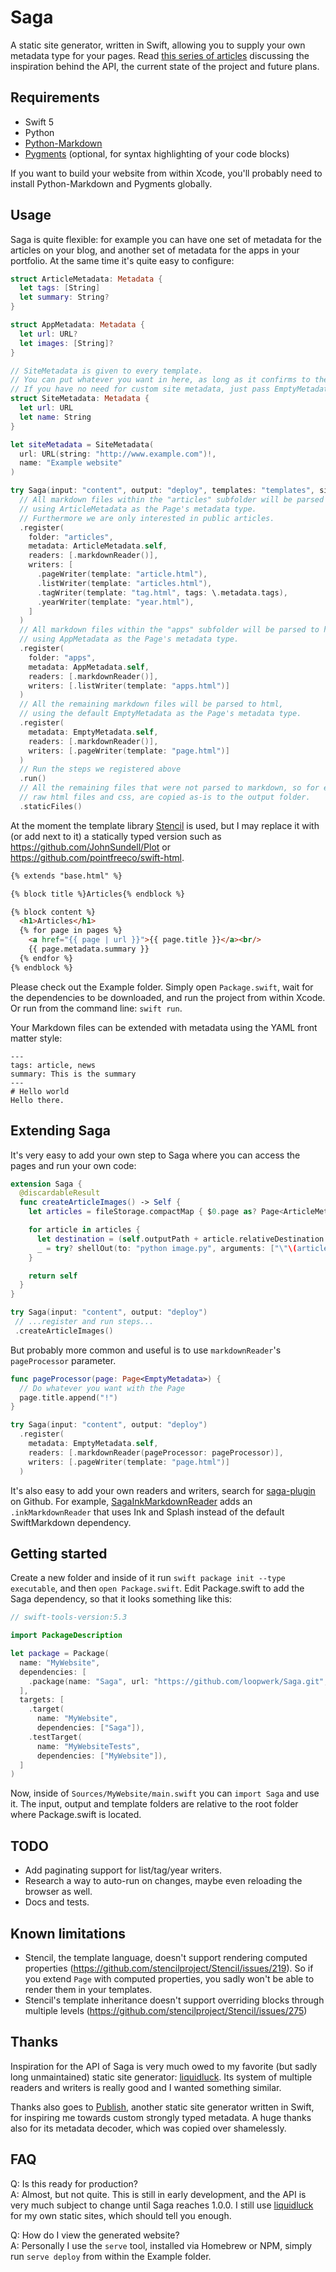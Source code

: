 # Saga

A static site generator, written in Swift, allowing you to supply your own metadata type for your pages. Read [this series of articles](https://www.loopwerk.io/articles/tag/saga/) discussing the inspiration behind the API, the current state of the project and future plans.


## Requirements

- Swift 5
- Python
- [Python-Markdown](https://github.com/Python-Markdown/markdown)
- [Pygments](https://github.com/pygments/pygments) (optional, for syntax highlighting of your code blocks)

If you want to build your website from within Xcode, you'll probably need to install Python-Markdown and Pygments globally.


## Usage

Saga is quite flexible: for example you can have one set of metadata for the articles on your blog, and another set of metadata for the apps in your portfolio. At the same time it's quite easy to configure:

``` swift
struct ArticleMetadata: Metadata {
  let tags: [String]
  let summary: String?
}

struct AppMetadata: Metadata {
  let url: URL?
  let images: [String]?
}

// SiteMetadata is given to every template.
// You can put whatever you want in here, as long as it confirms to the Metadata protocol.
// If you have no need for custom site metadata, just pass EmptyMetadata() to Saga, below.
struct SiteMetadata: Metadata {
  let url: URL
  let name: String
}

let siteMetadata = SiteMetadata(
  url: URL(string: "http://www.example.com")!,
  name: "Example website"
)

try Saga(input: "content", output: "deploy", templates: "templates", siteMetadata: siteMetadata)
  // All markdown files within the "articles" subfolder will be parsed to html,
  // using ArticleMetadata as the Page's metadata type.
  // Furthermore we are only interested in public articles.
  .register(
    folder: "articles",
    metadata: ArticleMetadata.self,
    readers: [.markdownReader()],
    writers: [
      .pageWriter(template: "article.html"),
      .listWriter(template: "articles.html"),
      .tagWriter(template: "tag.html", tags: \.metadata.tags),
      .yearWriter(template: "year.html"),
    ]
  )
  // All markdown files within the "apps" subfolder will be parsed to html,
  // using AppMetadata as the Page's metadata type.
  .register(
    folder: "apps",
    metadata: AppMetadata.self,
    readers: [.markdownReader()],
    writers: [.listWriter(template: "apps.html")]
  )
  // All the remaining markdown files will be parsed to html,
  // using the default EmptyMetadata as the Page's metadata type.
  .register(
    metadata: EmptyMetadata.self,
    readers: [.markdownReader()],
    writers: [.pageWriter(template: "page.html")]
  )
  // Run the steps we registered above
  .run()
  // All the remaining files that were not parsed to markdown, so for example images,
  // raw html files and css, are copied as-is to the output folder.
  .staticFiles()
```

At the moment the template library [Stencil](https://github.com/stencilproject/Stencil) is used, but I may replace it with (or add next to it) a statically typed version such as https://github.com/JohnSundell/Plot or https://github.com/pointfreeco/swift-html.

``` html
{% extends "base.html" %}

{% block title %}Articles{% endblock %}

{% block content %}
  <h1>Articles</h1>
  {% for page in pages %}
    <a href="{{ page | url }}">{{ page.title }}</a><br/>
    {{ page.metadata.summary }}
  {% endfor %}
{% endblock %}
```

Please check out the Example folder. Simply open `Package.swift`, wait for the dependencies to be downloaded, and run the project from within Xcode. Or run from the command line: `swift run`.

Your Markdown files can be extended with metadata using the YAML front matter style:

```
---
tags: article, news
summary: This is the summary
---
# Hello world
Hello there.
```

## Extending Saga

It's very easy to add your own step to Saga where you can access the pages and run your own code:

``` swift
extension Saga {
  @discardableResult
  func createArticleImages() -> Self {
    let articles = fileStorage.compactMap { $0.page as? Page<ArticleMetadata> }

    for article in articles {
      let destination = (self.outputPath + article.relativeDestination.parent()).string + ".png"
      _ = try? shellOut(to: "python image.py", arguments: ["\"\(article.title)\"", destination], at: (self.rootPath + "ImageGenerator").string)
    }

    return self
  }
}

try Saga(input: "content", output: "deploy")
 // ...register and run steps...
 .createArticleImages()
```

But probably more common and useful is to use `markdownReader`'s `pageProcessor` parameter.

``` swift
func pageProcessor(page: Page<EmptyMetadata>) {
  // Do whatever you want with the Page
  page.title.append("!")
}

try Saga(input: "content", output: "deploy")
  .register(
    metadata: EmptyMetadata.self,
    readers: [.markdownReader(pageProcessor: pageProcessor)],
    writers: [.pageWriter(template: "page.html")]
  )
```

It's also easy to add your own readers and writers, search for [saga-plugin](https://github.com/topics/saga-plugin) on Github. For example, [SagaInkMarkdownReader](https://github.com/loopwerk/SagaInkMarkdownReader) adds an `.inkMarkdownReader` that uses Ink and Splash instead of the default SwiftMarkdown dependency.

## Getting started

Create a new folder and inside of it run `swift package init --type executable`, and then `open Package.swift`. Edit Package.swift to add the Saga dependency, so that it looks something like this:

``` swift
// swift-tools-version:5.3

import PackageDescription

let package = Package(
  name: "MyWebsite",
  dependencies: [
    .package(name: "Saga", url: "https://github.com/loopwerk/Saga.git", from: "0.9.0"),
  ],
  targets: [
    .target(
      name: "MyWebsite",
      dependencies: ["Saga"]),
    .testTarget(
      name: "MyWebsiteTests",
      dependencies: ["MyWebsite"]),
  ]
)
```

Now, inside of `Sources/MyWebsite/main.swift` you can `import Saga` and use it. The input, output and template folders are relative to the root folder where Package.swift is located.


## TODO

- Add paginating support for list/tag/year writers.
- Research a way to auto-run on changes, maybe even reloading the browser as well.
- Docs and tests.


## Known limitations

- Stencil, the template language, doesn't support rendering computed properties (https://github.com/stencilproject/Stencil/issues/219). So if you extend `Page` with computed properties, you sadly won't be able to render them in your templates.
- Stencil's template inheritance doesn't support overriding blocks through multiple levels (https://github.com/stencilproject/Stencil/issues/275)


## Thanks

Inspiration for the API of Saga is very much owed to my favorite (but sadly long unmaintained) static site generator: [liquidluck](https://github.com/avelino/liquidluck). Its system of multiple readers and writers is really good and I wanted something similar.

Thanks also goes to [Publish](https://github.com/JohnSundell/Publish), another static site generator written in Swift, for inspiring me towards custom strongly typed metadata. A huge thanks also for its metadata decoder, which was copied over shamelessly.


## FAQ

Q: Is this ready for production?  
A: Almost, but not quite. This is still in early development, and the API is very much subject to change until Saga reaches 1.0.0. I still use [liquidluck](https://github.com/avelino/liquidluck) for my own static sites, which should tell you enough.

Q: How do I view the generated website?  
A: Personally I use the `serve` tool, installed via Homebrew or NPM, simply run `serve deploy` from within the Example folder.
